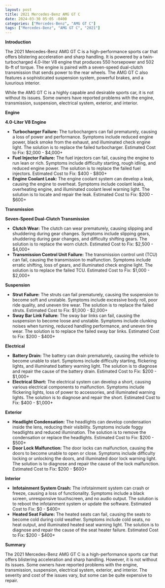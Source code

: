 ```yaml
---
layout: post
title: 2021 Mercedes-Benz AMG GT C
date: 2024-03-30 05:05 -0400
categories: ["Mercedes-Benz", "AMG GT C"]
tags: ["Mercedes-Benz", "AMG GT C", "2021"]
---
```

**Introduction**

The 2021 Mercedes-Benz AMG GT C is a high-performance sports car that offers blistering acceleration and sharp handling. It is powered by a twin-turbocharged 4.0-liter V8 engine that produces 550 horsepower and 502 lb-ft of torque. The engine is paired with a seven-speed dual-clutch transmission that sends power to the rear wheels. The AMG GT C also features a sophisticated suspension system, powerful brakes, and a luxurious interior.

While the AMG GT C is a highly capable and desirable sports car, it is not without its issues. Some owners have reported problems with the engine, transmission, suspension, electrical system, exterior, and interior.

**Engine**

**4.0-Liter V8 Engine**

* **Turbocharger Failure:** The turbochargers can fail prematurely, causing a loss of power and performance. Symptoms include reduced engine power, black smoke from the exhaust, and illuminated check engine light. The solution is to replace the failed turbocharger. Estimated Cost to Fix: $2,000 - $4,000+
* **Fuel Injector Failure:** The fuel injectors can fail, causing the engine to run lean or rich. Symptoms include difficulty starting, rough idling, and reduced engine power. The solution is to replace the failed fuel injectors. Estimated Cost to Fix: $400 - $800+
* **Engine Coolant Leak:** The engine coolant system can develop a leak, causing the engine to overheat. Symptoms include coolant leaks, overheating engine, and illuminated coolant level warning light. The solution is to locate and repair the leak. Estimated Cost to Fix: $200 - $600+

**Transmission**

**Seven-Speed Dual-Clutch Transmission**

* **Clutch Wear:** The clutch can wear prematurely, causing slipping and shuddering during gear changes. Symptoms include slipping gears, shuddering during gear changes, and difficulty shifting gears. The solution is to replace the worn clutch. Estimated Cost to Fix: $2,500 - $4,000+
* **Transmission Control Unit Failure:** The transmission control unit (TCU) can fail, causing the transmission to malfunction. Symptoms include erratic shifting, loss of gears, and illuminated check engine light. The solution is to replace the failed TCU. Estimated Cost to Fix: $1,000 - $2,000+

**Suspension**

* **Strut Failure:** The struts can fail prematurely, causing the suspension to become soft and unstable. Symptoms include excessive body roll, poor ride quality, and uneven tire wear. The solution is to replace the failed struts. Estimated Cost to Fix: $1,000 - $2,000+
* **Sway Bar Link Failure:** The sway bar links can fail, causing the suspension to become loose and unstable. Symptoms include clunking noises when turning, reduced handling performance, and uneven tire wear. The solution is to replace the failed sway bar links. Estimated Cost to Fix: $200 - $400+

**Electrical**

* **Battery Drain:** The battery can drain prematurely, causing the vehicle to become unable to start. Symptoms include difficulty starting, flickering lights, and illuminated battery warning light. The solution is to diagnose and repair the cause of the battery drain. Estimated Cost to Fix: $200 - $1,000+
* **Electrical Short:** The electrical system can develop a short, causing various electrical components to malfunction. Symptoms include flickering lights, loss of power to accessories, and illuminated warning lights. The solution is to diagnose and repair the short. Estimated Cost to Fix: $400 - $1,000+

**Exterior**

* **Headlight Condensation:** The headlights can develop condensation inside the lens, reducing their visibility. Symptoms include foggy headlights and reduced illumination. The solution is to remove the condensation or replace the headlights. Estimated Cost to Fix: $200 - $500+
* **Door Lock Malfunction:** The door locks can malfunction, causing the doors to become unable to open or close. Symptoms include difficulty locking or unlocking the doors, and illuminated door lock warning light. The solution is to diagnose and repair the cause of the lock malfunction. Estimated Cost to Fix: $200 - $600+

**Interior**

* **Infotainment System Crash:** The infotainment system can crash or freeze, causing a loss of functionality. Symptoms include a black screen, unresponsive touchscreen, and no audio output. The solution is to reboot the infotainment system or update the software. Estimated Cost to Fix: $0 - $400+
* **Heated Seat Failure:** The heated seats can fail, causing the seats to become cold during cold weather. Symptoms include cold seats, no heat output, and illuminated heated seat warning light. The solution is to diagnose and repair the cause of the seat heater failure. Estimated Cost to Fix: $200 - $400+

**Summary**

The 2021 Mercedes-Benz AMG GT C is a high-performance sports car that offers blistering acceleration and sharp handling. However, it is not without its issues. Some owners have reported problems with the engine, transmission, suspension, electrical system, exterior, and interior. The severity and cost of the issues vary, but some can be quite expensive to repair.
